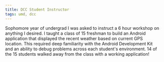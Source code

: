 ```yaml
---
title: DCC Student Instructor
tags: umd, dcc
---
```

Sophomore year of undergrad I was asked to instruct a 6 hour workshop on anything I desired. I taught a class of 15 freshman to build an Android application that displayed the recent weather based on current GPS location. This required deep familiarity with the Android Development Kit and an ability to debug problems across each student's environment. 14 of the 15 students walked away from the class with a working application!